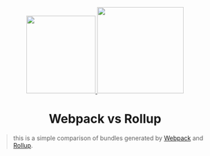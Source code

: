 <div align="center">
  <a href="https://github.com/webpack/webpack">
    <img width="160" height="180" src="https://webpack.js.org/6bc5d8cf78d442a984e70195db059b69.svg" />
  </a>
  <a href="https://github.com/webpack/webpack">
    <img width="200" height="200" src="https://rollupjs.org/logo.svg" />
  </a>
  <h1>Webpack vs Rollup</h1>
</div>

> this is a simple comparison of bundles generated by [Webpack](https://webpack.js.org/) and [Rollup](https://rollupjs.org/).
